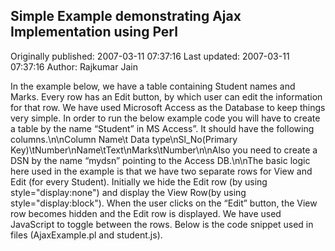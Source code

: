 ## Simple Example demonstrating Ajax Implementation using Perl

Originally published: 2007-03-11 07:37:16
Last updated: 2007-03-11 07:37:16
Author: Rajkumar Jain

In the example below, we have a table containing Student names and Marks. Every row has an Edit button, by which user can edit the information for that row. We have used Microsoft Access as the Database to keep things very simple.  In order to run the below example code you will have to create a table by the name “Student” in MS Access”. It should have the following columns.\n\nColumn Name\t Data type\nSl_No(Primary Key)\tNumber\nName\tText\nMarks\tNumber\n\nAlso you need to create a DSN by the name “mydsn” pointing to the Access DB.\n\nThe basic logic here used in the example is that we have two separate rows for View and Edit (for every Student). Initially we hide the Edit row (by using style="display:none") and display the View Row(by using style="display:block").  When the user clicks on the “Edit” button, the View row becomes hidden and the Edit row is displayed. We have used JavaScript to toggle between the rows. Below is the code snippet used in files (AjaxExample.pl and student.js).
